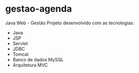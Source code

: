 # gestao-agenda
Java Web -  Gestão 
Projeto desenvolvido com as tecnologias:

* Java
* JSP
* Servlet
* JDBC
* Tomcat
* Banco de dados MySQL
* Arquitetura MVC

